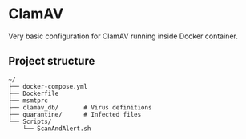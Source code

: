 # ClamAV

Very basic configuration for ClamAV running inside Docker container.

## Project structure

```
~/
├── docker-compose.yml
├── Dockerfile
├── msmtprc
├── clamav_db/       # Virus definitions
├── quarantine/      # Infected files
└── Scripts/
    └── ScanAndAlert.sh
```
